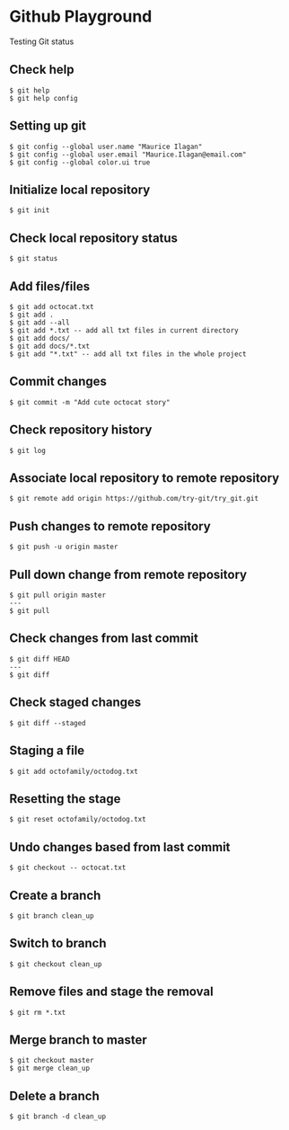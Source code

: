 # Github Playground
Testing Git
status
## Check help
```
$ git help
$ git help config
```
## Setting up git
```
$ git config --global user.name "Maurice Ilagan"
$ git config --global user.email "Maurice.Ilagan@email.com"
$ git config --global color.ui true
```
## Initialize local repository
```
$ git init
```
## Check local repository status
```
$ git status
```
## Add files/files
```
$ git add octocat.txt
$ git add .
$ git add --all
$ git add *.txt -- add all txt files in current directory
$ git add docs/
$ git add docs/*.txt
$ git add "*.txt" -- add all txt files in the whole project
```
## Commit changes
```
$ git commit -m "Add cute octocat story"
```
## Check repository history
```
$ git log
```
## Associate local repository to remote repository
```
$ git remote add origin https://github.com/try-git/try_git.git
```
## Push changes to remote repository
```
$ git push -u origin master
```
## Pull down change from remote repository
```
$ git pull origin master
---
$ git pull
```
## Check changes from last commit
```
$ git diff HEAD
---
$ git diff
```
## Check staged changes
```
$ git diff --staged
```
## Staging a file
```
$ git add octofamily/octodog.txt
```
## Resetting the stage
```
$ git reset octofamily/octodog.txt
```
## Undo changes based from last commit
```
$ git checkout -- octocat.txt
```
## Create a branch
```
$ git branch clean_up
```
## Switch to branch
```
$ git checkout clean_up
```
## Remove files and stage the removal
```
$ git rm *.txt
```
## Merge branch to master
```
$ git checkout master
$ git merge clean_up
```
## Delete a branch
```
$ git branch -d clean_up
```